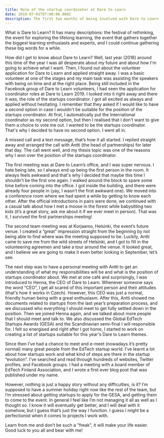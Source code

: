```yaml
---
title: Role of the startup coordinator at Dare to Learn
date: 2019-07-01T07:00:00.000Z
description: The first two months of being involved with Dare to Learn 2019
---
```

What is Dare to Learn? It has many descriptions: the festival of rethinking, the event for exploring the lifelong learning, the event that gathers together the biggest learning enthusiasts and experts, and I could continue gathering these big words for a while.

How did I get to know about Dare to Learn? Well, last year (2018) around this time of the year I was all desperate about my future and about how I'm going to achieve what I want. Then, I found out about the volunteer application for Dare to Learn and applied straight away. I was a basic volunteer at one of the stages and my main task was assisting the speakers with being on time and at the right place. Being still included in the Facebook group of Dare to Learn volunteers, I had seen the application for coordinator roles at Dare to Learn 2019. I looked into it right away and there it was, the role of the startups coordinator. I got all excited as always and applied without hesitating. I remember that they asked if I would like to have a second option in case I wouldn't be suitable for the position of the startups coordinator. At first, I automatically put the International coordinator as my second option, but then I realised that I don't want to give them a choice to vote me out. I wanted to be the startups coordinator. That's why I decided to have no second option. I went all in.

A missed call and a text message, that’s how it all started. I replied straight away and arranged the call with Antti (the head of partnerships) for later that day. The call went well, and my thesis topic was one of the reasons why I won over the position of the startups coordinator. 

The first meeting was at Dare to Learn’s office, and I was super nervous. I hate being late, so I always end up being the first person in the room. It always feels awkward and that's why I decided that maybe this time I shouldn’t be the first one again. I walked around the block to spare some time before coming into the office. I got inside the building, and there were already four people in (yay, I wasn’t the first awkward one). We moved into a conference room where we had spent a while by getting to know each other. After the official introductions in pairs were done, we continued with a casual talk about how I met a moose in the forest while babysitting two kids (it’s a great story, ask me about it if we ever meet in person). That was it, I survived the first partnerships meeting!

The second team meeting was at Korjaamo, Helsinki, the event’s future venue. I created a “great” impression straight from the beginning by not being able to find where was the meeting supposed to be. Luckily, Antti came to save me from the wild streets of Helsinki, and I got to fill in the volunteering agreemen and take a tour around the venue. It looked great, and I believe we are going to make it even better looking in September, let’s see. 

The next step was to have a personal meeting with Antti to get an understanding of what my responsibilities will be and what is the position of startups coordinator about. We met at one café and surprisingly, I was introduced to Henna, the CEO of Dare to Learn. Whenever someone says the word “CEO”, I get all scared of this important person and their attitudes (that's how it works in Czech). However, this CEO was just a normal, friendly human being with a great enthusiasm. After this, Antti showed me documents related to startups from the last year’s preparation process, and we discussed who everything I should meet to get fully settled down in the position. Then we joined Henna again, and we talked about more people that I should meet and talk to. We also discussed the Global EdTech Startups Awards (GESA) and the Scandinavian semi-final I will responsible for. I felt so energised and right after I got home, I started to work on creating a list of startups suitable for this year's Dare to Learn themes. 

Since then I’ve had a chance to meet and e-meet (nowadays it’s pretty normal) many great people from the EdTech startup world. I’ve learnt a lot about how startups work and what kind of steps are there in the startup “evolution”. I’ve searched and read through hundreds of websites, Twitter profiles, and Facebook groups. I had a meeting with a board member of EdTech Finland Association, and I wrote a first ever blog post that was published under my name.

However, nothing is just a happy story without any difficulties, is it? I’m supposed to have a summer holiday right now like the rest of the team, but I’m stressed about getting startups to apply for the GESA, and getting them to come to the event.  In general I feel like I’m not managing it all as well as I thought so. I know it will eventually get better, and I will deal with it somehow, but I guess that’s just the way I function. I guess I might be a perfectionist when it comes to projects I work with.

Learn from me and don’t be such a "freak", it will make your life easier. Good luck to you all and bear with me!
